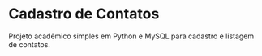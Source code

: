 # Cadastro de Contatos

Projeto acadêmico simples em Python e MySQL para cadastro e listagem de contatos.
